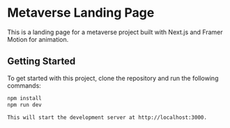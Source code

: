 # Metaverse Landing Page

This is a landing page for a metaverse project built with Next.js and Framer Motion for animation.

## Getting Started

To get started with this project, clone the repository and run the following commands:

```bash
npm install
npm run dev

This will start the development server at http://localhost:3000.